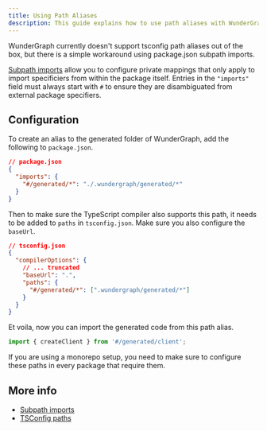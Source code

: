 ```yaml
---
title: Using Path Aliases
description: This guide explains how to use path aliases with WunderGraph
---
```


WunderGraph currently doesn't support tsconfig path aliases out of the box,
but there is a simple workaround using package.json subpath imports.

[Subpath imports](https://nodejs.org/api/packages.html#subpath-imports) allow you to configure private mappings that only apply to import specificiers from within the package itself. Entries in the `"imports"` field must always start with `#` to ensure they are disambiguated from external package specifiers.

## Configuration

To create an alias to the generated folder of WunderGraph, add the following to `package.json`.

```json
// package.json
{
  "imports": {
    "#/generated/*": "./.wundergraph/generated/*"
  }
}
```

Then to make sure the TypeScript compiler also supports this path, it needs to be added to `paths` in `tsconfig.json`.
Make sure you also configure the `baseUrl`.

```json
// tsconfig.json
{
  "compilerOptions": {
    // ... truncated
    "baseUrl": ".",
    "paths": {
      "#/generated/*": [".wundergraph/generated/*"]
    }
  }
}
```

Et voila, now you can import the generated code from this path alias.

```ts
import { createClient } from '#/generated/client';
```

If you are using a monorepo setup, you need to make sure to configure these paths in every package that require them.

## More info

- [Subpath imports](https://nodejs.org/api/packages.html#subpath-imports)
- [TSConfig paths](https://www.typescriptlang.org/tsconfig#paths)
